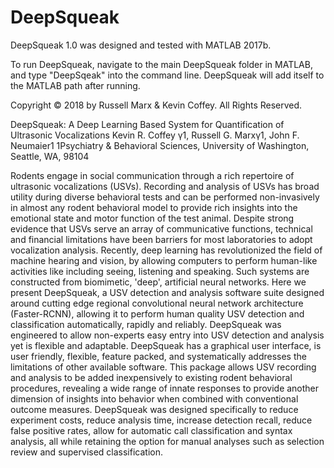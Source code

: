 # DeepSqueak

DeepSqueak 1.0 was designed and tested with MATLAB 2017b.

To run DeepSqueak, navigate to the main DeepSqueak folder in MATLAB, and type "DeepSqeak" into the command line. 
DeepSqueak will add itself to the MATLAB path after running.

Copyright © 2018 by Russell Marx & Kevin Coffey. All Rights Reserved. 

DeepSqueak: A Deep Learning Based System for Quantification of Ultrasonic Vocalizations
Kevin R. Coffey γ1, Russell G. Marxγ1, John F. Neumaier1
1Psychiatry & Behavioral Sciences, University of Washington, Seattle, WA, 98104

Rodents engage in social communication through a rich repertoire of ultrasonic vocalizations (USVs). Recording and analysis of USVs has broad utility during diverse behavioral tests and can be performed non-invasively in almost any rodent behavioral model to provide rich insights into the emotional state and motor function of the test animal.  Despite strong evidence that USVs serve an array of communicative functions, technical and financial limitations have been barriers for most laboratories to adopt vocalization analysis. Recently, deep learning has revolutionized the field of machine hearing and vision, by allowing computers to perform human-like activities like including seeing, listening and speaking. Such systems are constructed from biomimetic, 'deep', artificial neural networks. Here we present DeepSqueak, a USV detection and analysis software suite designed around cutting edge regional convolutional neural network architecture (Faster-RCNN), allowing it to perform human quality USV detection and classification automatically, rapidly and reliably. DeepSqueak was engineered to allow non-experts easy entry into USV detection and analysis yet is flexible and adaptable. DeepSqueak has a graphical user interface, is user friendly, flexible, feature packed, and systematically addresses the limitations of other available software. This package allows USV recording and analysis to be added inexpensively to existing rodent behavioral procedures, revealing a wide range of innate responses to provide another dimension of insights into behavior when combined with conventional outcome measures. DeepSqueak was designed specifically to reduce experiment costs, reduce analysis time, increase detection recall, reduce false positive rates, allow for automatic call classification and syntax analysis, all while retaining the option for manual analyses such as selection review and supervised classification.
